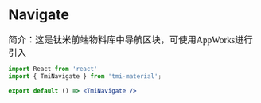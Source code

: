 # Navigate

<font size=4 face="微软雅黑">简介：这是钛米前端物料库中导航区块，可使用AppWorks进行引入</font>

```jsx
import React from 'react'
import { TmiNavigate } from 'tmi-material';

export default () => <TmiNavigate />
```